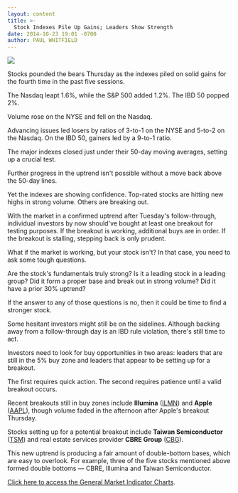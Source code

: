 ```yaml
---
layout: content
title: >-
  Stock Indexes Pile Up Gains; Leaders Show Strength
date: 2014-10-23 19:01 -0700
author: PAUL WHITFIELD
---
```






![](https://www.investors.com/wp-content/uploads/ibd-migrated-images/MPv_141024_635496751893977044.png)









Stocks pounded the bears Thursday as the indexes piled on solid gains for the fourth time in the past five sessions.


The Nasdaq leapt 1.6%, while the S&P 500 added 1.2%. The IBD 50 popped 2%.


Volume rose on the NYSE and fell on the Nasdaq.


Advancing issues led losers by ratios of 3-to-1 on the NYSE and 5-to-2 on the Nasdaq. On the IBD 50, gainers led by a 9-to-1 ratio.


The major indexes closed just under their 50-day moving averages, setting up a crucial test.


Further progress in the uptrend isn't possible without a move back above the 50-day lines.


Yet the indexes are showing confidence. Top-rated stocks are hitting new highs in strong volume. Others are breaking out.


With the market in a confirmed uptrend after Tuesday's follow-through, individual investors by now should've bought at least one breakout for testing purposes. If the breakout is working, additional buys are in order. If the breakout is stalling, stepping back is only prudent.


What if the market is working, but your stock isn't? In that case, you need to ask some tough questions.


Are the stock's fundamentals truly strong? Is it a leading stock in a leading group? Did it form a proper base and break out in strong volume? Did it have a prior 30% uptrend?


If the answer to any of those questions is no, then it could be time to find a stronger stock.


Some hesitant investors might still be on the sidelines. Although backing away from a follow-through day is an IBD rule violation, there's still time to act.


Investors need to look for buy opportunities in two areas: leaders that are still in the 5% buy zone and leaders that appear to be setting up for a breakout.


The first requires quick action. The second requires patience until a valid breakout occurs.


Recent breakouts still in buy zones include **Illumina** ([ILMN](https://research.investors.com/quote.aspx?symbol=ILMN)) and **Apple** ([AAPL](https://research.investors.com/quote.aspx?symbol=AAPL)), though volume faded in the afternoon after Apple's breakout Thursday.


Stocks setting up for a potential breakout include **Taiwan Semiconductor** ([TSM](https://research.investors.com/quote.aspx?symbol=TSM)) and real estate services provider **CBRE Group** ([CBG](https://research.investors.com/quote.aspx?symbol=CBG)).


This new uptrend is producing a fair amount of double-bottom bases, which are easy to overlook. For example, three of the five stocks mentioned above formed double bottoms — CBRE, Illumina and Taiwan Semiconductor.


[Click here to access the General Market Indicator Charts](https://www.investors.com/pdf/GMI_102414.pdf).




